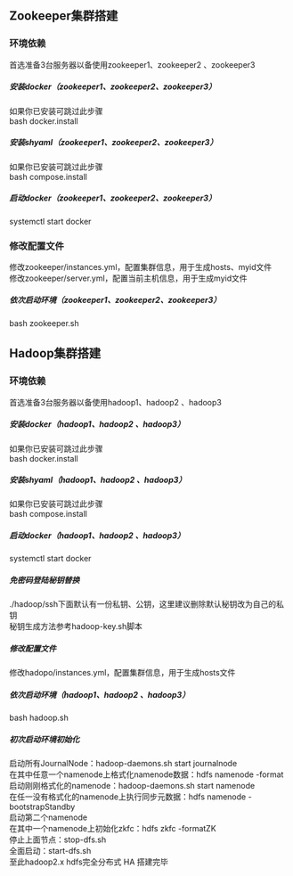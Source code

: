 ## Zookeeper集群搭建  
### 环境依赖  
首选准备3台服务器以备使用zookeeper1、zookeeper2 、zookeeper3  

##### 安装docker（zookeeper1、zookeeper2、zookeeper3）  
如果你已安装可跳过此步骤  
bash docker.install  

##### 安装shyaml（zookeeper1、zookeeper2、zookeeper3）  
如果你已安装可跳过此步骤  
bash compose.install  

##### 启动docker（zookeeper1、zookeeper2、zookeeper3）    
systemctl start docker  

### 修改配置文件  
修改zookeeper/instances.yml，配置集群信息，用于生成hosts、myid文件  
修改zookeeper/server.yml，配置当前主机信息，用于生成myid文件  

##### 依次启动环境（zookeeper1、zookeeper2、zookeeper3）  
bash zookeeper.sh  

## Hadoop集群搭建  
### 环境依赖  
首选准备3台服务器以备使用hadoop1、hadoop2 、hadoop3  

##### 安装docker（hadoop1、hadoop2 、hadoop3）  
如果你已安装可跳过此步骤  
bash docker.install  

##### 安装shyaml（hadoop1、hadoop2 、hadoop3）  
如果你已安装可跳过此步骤  
bash compose.install  

##### 启动docker（hadoop1、hadoop2 、hadoop3）    
systemctl start docker  

##### 免密码登陆秘钥替换
./hadoop/ssh下面默认有一份私钥、公钥，这里建议删除默认秘钥改为自己的私钥  
秘钥生成方法参考hadoop-key.sh脚本  

##### 修改配置文件
修改hadopo/instances.yml，配置集群信息，用于生成hosts文件  

##### 依次启动环境（hadoop1、hadoop2 、hadoop3）  
bash hadoop.sh  

##### 初次启动环境初始化  
启动所有JournalNode：hadoop-daemons.sh start journalnode  
在其中任意一个namenode上格式化namenode数据：hdfs namenode -format  
启动刚刚格式化的namenode：hadoop-daemons.sh start namenode  
在任一没有格式化的namenode上执行同步元数据：hdfs namenode -bootstrapStandby  
启动第二个namenode  
在其中一个namenode上初始化zkfc：hdfs zkfc -formatZK  
停止上面节点：stop-dfs.sh  
全面启动：start-dfs.sh  
至此hadoop2.x hdfs完全分布式 HA 搭建完毕  